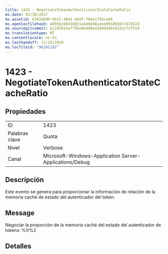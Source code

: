 ```yaml
---
title: 1423 - NegotiateTokenAuthenticatorStateCacheRatio
ms.date: 03/30/2017
ms.assetid: 6301db99-bb23-40d1-b8df-f0ae1793ce68
ms.openlocfilehash: 4895b2d8438821a446848aaee89189d47c67822d
ms.sourcegitcommit: bc293b14af795e0e999e3304dd40c0222cf2ffe4
ms.translationtype: MT
ms.contentlocale: es-ES
ms.lasthandoff: 11/26/2020
ms.locfileid: "96241192"
---
```

# <a name="1423---negotiatetokenauthenticatorstatecacheratio"></a>1423 - NegotiateTokenAuthenticatorStateCacheRatio

## <a name="properties"></a>Propiedades  
  
|||  
|-|-|  
|ID|1423|  
|Palabras clave|Quota|  
|Nivel|Verbose|  
|Canal|Microsoft-Windows-Application Server-Applications/Debug|  
  
## <a name="description"></a>Descripción  

 Este evento se genera para proporcionar la información de relación de la memoria caché de estado del autenticador del token.  
  
## <a name="message"></a>Message  

 Negociar la proporción de la memoria caché del estado del autenticador de tokens: %1/%2  
  
## <a name="details"></a>Detalles
